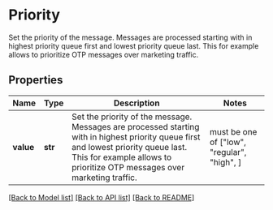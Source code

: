 # Priority

Set the priority of the message.   Messages are processed starting with in highest priority queue first and lowest priority queue last.   This for example allows to prioritize OTP messages over marketing traffic.
## Properties
Name | Type | Description | Notes
------------ | ------------- | ------------- | -------------
**value** | **str** | Set the priority of the message.   Messages are processed starting with in highest priority queue first and lowest priority queue last.   This for example allows to prioritize OTP messages over marketing traffic. |  must be one of ["low", "regular", "high", ]

[[Back to Model list]](../README.md#documentation-for-models) [[Back to API list]](../README.md#documentation-for-api-endpoints) [[Back to README]](../README.md)


